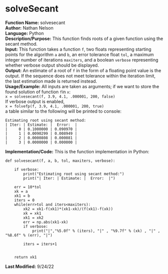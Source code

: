 # solveSecant
**Function Name:** solvesecant  
**Author:** Nathan Nelson  
**Language:** Python  
**Description/Purpose:** This function finds roots of a given function using the secant method.  
**Input:** This function takes a function `f`, two floats representing starting points for the algorithm `a` and `b`, an error tolerance float `tol`, a maximum integer number of iterations `maxiters`, and a boolean `verbose` representing whether verbose output should be displayed.  
**Output:** An estimate of a root of `f` in the form of a floating point value is the output. If the sequence does not meet tolerance within the iteration limit, the last estimation made is returned instead.  
**Usage/Example:** All inputs are taken as arguments; if we want to store the found solution of function `f`in `x`:  
`x = solvesecant(f, 3.9, 4.1, .000001, 200, false)`  
If verbose output is enabled,  
`x = folvefp(f, 3.9, 4.1, .000001, 200, true)`  
a table similar to the following will be printed to console:  
```
Estimating root using secant method:
| Iter: | Estimate: |  Error:  |
|     0 | 0.1000000 | 0.090970 |
|     1 | 0.0090299 | 0.008949 |
|     2 | 0.0000808 | 0.000081 |
|     3 | 0.0000000 | 0.000000 |
```  
**Implementation/Code:** This is the function implementation in Python:  
```
def solvesecant(f, a, b, tol, maxiters, verbose):

    if verbose:
        print("Estimating root using secant method:")
        print("| Iter: | Estimate: |  Error:  |")

    err = 10*tol
    xk = a
    xk1 = b
    iters = 0
    while(err>tol and iters<maxiters):
        xk2 = xk1-f(xk1)*(xk1-xk)/(f(xk1)-f(xk))
        xk = xk1
        xk1 = xk2
        err = np.abs(xk1-xk)
        if verbose:
            print("|","%5.0f" % (iters), "|" , "%9.7f" % (xk) , "|" , "%8.6f" % (err), "|")
        
        iters = iters+1

    
    return xk1 
```
**Last Modified:** 9/24/22